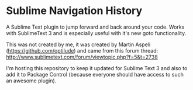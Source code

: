 Sublime Navigation History
========================

A Sublime Text plugin to jump forward and back around your code. Works with SublimeText 3 and is especially useful with it's new goto functionality. 

This was not created by me, it was created by Martin Aspeli (https://github.com/optilude) and came from this forum thread: http://www.sublimetext.com/forum/viewtopic.php?f=5&t=2738

I'm hosting this repository to keep it updated for Sublime Text 3 and also to add it to Package Control (because everyone should have access to such an awesome plugin).
